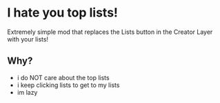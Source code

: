 # I hate you top lists!

Extremely simple mod that replaces the Lists button in the Creator Layer with your lists!

## Why?
- i do NOT care about the top lists
- i keep clicking lists to get to my lists
- im lazy

